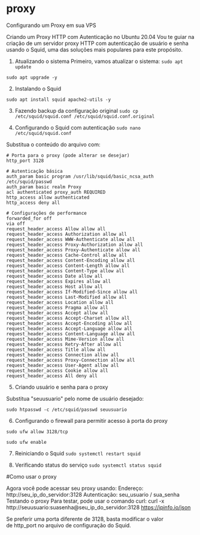 # proxy
Configurando um Proxy em sua VPS


Criando um Proxy HTTP com Autenticação no Ubuntu 20.04
Vou te guiar na criação de um servidor proxy HTTP com autenticação de usuário e senha usando o Squid, uma das soluções mais populares para este propósito.
1. Atualizando o sistema
Primeiro, vamos atualizar o sistema:
``` sudo apt update ```


```sudo apt upgrade -y ```


2. Instalando o Squid

```sudo apt install squid apache2-utils -y```


3. Fazendo backup da configuração original
``` sudo cp /etc/squid/squid.conf /etc/squid/squid.conf.original ```


4. Configurando o Squid com autenticação
```sudo nano /etc/squid/squid.conf```


Substitua o conteúdo do arquivo com:
```
# Porta para o proxy (pode alterar se desejar)
http_port 3128

# Autenticação básica
auth_param basic program /usr/lib/squid/basic_ncsa_auth /etc/squid/passwd
auth_param basic realm Proxy
acl authenticated proxy_auth REQUIRED
http_access allow authenticated
http_access deny all

# Configurações de performance
forwarded_for off
via off
request_header_access Allow allow all
request_header_access Authorization allow all
request_header_access WWW-Authenticate allow all
request_header_access Proxy-Authorization allow all
request_header_access Proxy-Authenticate allow all
request_header_access Cache-Control allow all
request_header_access Content-Encoding allow all
request_header_access Content-Length allow all
request_header_access Content-Type allow all
request_header_access Date allow all
request_header_access Expires allow all
request_header_access Host allow all
request_header_access If-Modified-Since allow all
request_header_access Last-Modified allow all
request_header_access Location allow all
request_header_access Pragma allow all
request_header_access Accept allow all
request_header_access Accept-Charset allow all
request_header_access Accept-Encoding allow all
request_header_access Accept-Language allow all
request_header_access Content-Language allow all
request_header_access Mime-Version allow all
request_header_access Retry-After allow all
request_header_access Title allow all
request_header_access Connection allow all
request_header_access Proxy-Connection allow all
request_header_access User-Agent allow all
request_header_access Cookie allow all
request_header_access All deny all

```

5. Criando usuário e senha para o proxy

Substitua "seuusuario" pelo nome de usuário desejado:

```sudo htpasswd -c /etc/squid/passwd seuusuario```


6. Configurando o firewall para permitir acesso à porta do proxy

```sudo ufw allow 3128/tcp```


```sudo ufw enable```


7. Reiniciando o Squid
```sudo systemctl restart squid```


8. Verificando status do serviço
```sudo systemctl status squid```


#Como usar o proxy

Agora você pode acessar seu proxy usando:
Endereço: http://seu_ip_do_servidor:3128
Autenticação: seu_usuario / sua_senha
Testando o proxy
Para testar, pode usar o comando curl:
curl -x http://seuusuario:suasenha@seu_ip_do_servidor:3128 https://ipinfo.io/json


Se preferir uma porta diferente de 3128, basta modificar o valor de http_port no arquivo de configuração do Squid.

